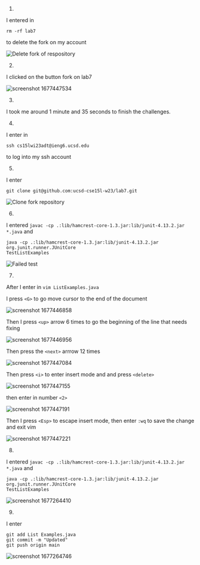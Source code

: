 1. 

I entered in 
``` 
rm -rf lab7
```
to delete the fork on my account

![Delete fork of respository](https://user-images.githubusercontent.com/122495762/221437976-ae415ac7-38ee-44a4-848e-e3e8ffeca1e5.jpg)

2. 

I clicked on the button fork on lab7 

![screenshot 1677447534](https://user-images.githubusercontent.com/122495762/221439005-ef396ba0-e8f6-40ce-aa1d-70d079de8c0d.jpg)

3. 

I took me around 1 minute and 35 seconds to finish the challenges.

4. 

I enter in 
``` 
ssh cs15lwi23adt@ieng6.ucsd.edu
``` 
to log into my ssh account

5. 

I enter 
```
git clone git@github.com:ucsd-cse15l-w23/lab7.git
```

![Clone fork repository](https://user-images.githubusercontent.com/122495762/221438075-7e6a60ab-bb93-47f1-9a04-d4e03ddb6840.jpg)

6. 

I entered ```javac -cp .:lib/hamcrest-core-1.3.jar:lib/junit-4.13.2.jar *.java```
and 

```
java -cp .:lib/hamcrest-core-1.3.jar:lib/junit-4.13.2.jar org.junit.runner.JUnitCore 
TestListExamples
```

![Failed test](https://user-images.githubusercontent.com/122495762/221438229-4f7b15c8-a14a-40f8-8c19-ce201b64d45b.jpg)

7. 

After I enter in ```vim ListExamples.java```

I press ```<G>``` to go move cursor to the end of the document 
 
![screenshot 1677446858](https://user-images.githubusercontent.com/122495762/221438366-be90aa27-0097-44b1-8e38-ed99ebe09563.jpg)
 
Then I press ```<up>``` arrow 6 times to go the beginning of the line that needs fixing
 
![screenshot 1677446956](https://user-images.githubusercontent.com/122495762/221438402-86c92efb-5e95-4bc9-9959-34e7fa7b728b.jpg)
 
Then press the ```<next>``` arrrow 12 times 

![screenshot 1677447084](https://user-images.githubusercontent.com/122495762/221438532-0d673558-77cb-4926-9018-b98c153d8d1f.jpg)

Then press ```<i>``` to enter insert mode and and press ```<delete>```

![screenshot 1677447155](https://user-images.githubusercontent.com/122495762/221438590-383f2732-95a0-48ea-b48c-7e3d163cd9c9.jpg)
 
then enter in number ```<2>```

![screenshot 1677447191](https://user-images.githubusercontent.com/122495762/221438624-822369f4-c10e-44f6-8cd1-c7dd542a1dcc.jpg)
 
 Then I press ```<Esp>``` to escape insert mode, then enter ```:wq``` to save the change and exit vim 
 
 ![screenshot 1677447221](https://user-images.githubusercontent.com/122495762/221438701-1fe3ea58-e5d9-46db-ac0e-3f494a753cff.jpg)
 
8.

I entered ```javac -cp .:lib/hamcrest-core-1.3.jar:lib/junit-4.13.2.jar *.java```
and 

```
java -cp .:lib/hamcrest-core-1.3.jar:lib/junit-4.13.2.jar org.junit.runner.JUnitCore 
TestListExamples
```
 ![screenshot 1677264410](https://user-images.githubusercontent.com/122495762/221438777-22f96fca-8c64-4df1-ac3a-2f0b36fe22e2.jpg)
 
9. 
I enter 
 ``` 
 git add List Examples.java
 git commit -m "Updated" 
 git push origin main
 ```
 
 ![screenshot 1677264746](https://user-images.githubusercontent.com/122495762/221438831-872603b4-4415-4e2c-aabd-dd50d0570146.jpg)

